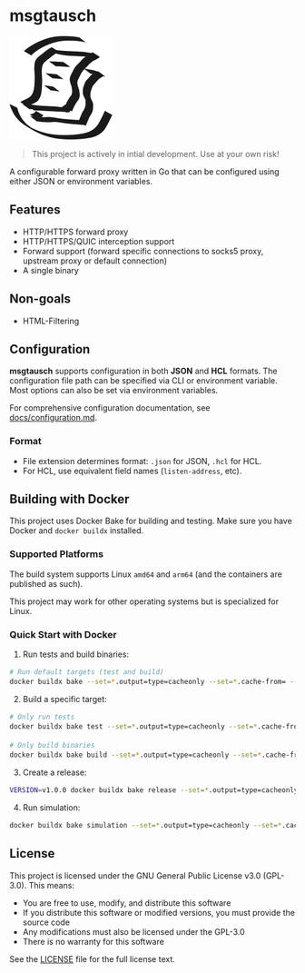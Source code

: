 # msgtausch

![msgtausch logo](./logo.png)

> This project is actively in intial development. Use at your own risk!

A configurable forward proxy written in Go that can be configured using either JSON or environment variables.

## Features

- HTTP/HTTPS forward proxy
- HTTP/HTTPS/QUIC interception support
- Forward support (forward specific connections to socks5 proxy, upstream proxy
  or default connection)
- A single binary

## Non-goals

- HTML-Filtering

## Configuration

**msgtausch** supports configuration in both **JSON** and **HCL** formats.
The configuration file path can be specified via CLI or environment variable.
Most options can also be set via environment variables.

For comprehensive configuration documentation, see [docs/configuration.md](docs/configuration.md).

### Format

- File extension determines format: `.json` for JSON, `.hcl` for HCL.
- For HCL, use equivalent field names (`listen-address`, etc).

## Building with Docker

This project uses Docker Bake for building and testing. Make sure you have Docker and `docker buildx` installed.

### Supported Platforms

The build system supports Linux `amd64` and `arm64` (and the containers are published as such).

This project may work for other operating systems but is specialized for Linux.

### Quick Start with Docker

1. Run tests and build binaries:
```bash
# Run default targets (test and build)
docker buildx bake --set=*.output=type=cacheonly --set=*.cache-from= --set=*.cache-to=
```

2. Build a specific target:
```bash
# Only run tests
docker buildx bake test --set=*.output=type=cacheonly --set=*.cache-from= --set=*.cache-to=

# Only build binaries
docker buildx bake build --set=*.output=type=cacheonly --set=*.cache-from= --set=*.cache-to=
```

3. Create a release:
```bash
VERSION=v1.0.0 docker buildx bake release --set=*.output=type=cacheonly --set=*.cache-from= --set=*.cache-to=
```

4. Run simulation:
```bash
docker buildx bake simulation --set=*.output=type=cacheonly --set=*.cache-from= --set=*.cache-to=
```

## License

This project is licensed under the GNU General Public License v3.0 (GPL-3.0). This means:

- You are free to use, modify, and distribute this software
- If you distribute this software or modified versions, you must provide the source code
- Any modifications must also be licensed under the GPL-3.0
- There is no warranty for this software

See the [LICENSE](LICENSE) file for the full license text.
